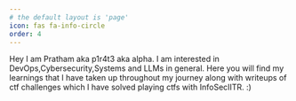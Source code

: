```yaml
---
# the default layout is 'page'
icon: fas fa-info-circle
order: 4
---
```



Hey I am Pratham aka p1r4t3 aka alpha. I am interested in DevOps,Cybersecurity,Systems and LLMs in general. Here you will find my learnings that I have taken up throughout my journey along with writeups of ctf challenges which I have solved playing ctfs with InfoSecIITR. :) 
